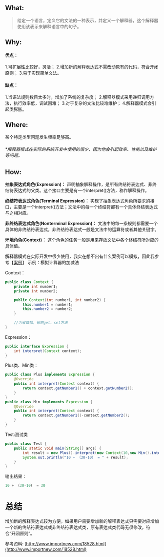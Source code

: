 ## What:
>给定一个语言，定义它的文法的一种表示，并定义一个解释器，这个解释器使用该表示来解释语言中的句子。


## Why:
#### 优点：
1.可扩展性比较好，灵活；
2.增加新的解释表达式不需改动原有的代码，符合开闭原则；
3.易于实现简单文法。

#### 缺点：
1.当语法规则数目太多时，增加了系统的复杂度；
2.解释器模式采用递归调用方法，执行效率低，调试困难；
3.对于复杂的文法比较难维护；
4.解释器模式会引起类膨胀。

## Where:
某个特定类型问题发生频率足够高。


###### *解释器模式在实际的系统开发中使用的很少，因为他会引起效率、性能以及维护等问题。

## How:
**抽象表达式角色(Expression)：** 声明抽象解释操作，是所有终结符表达式、非终结符表达式的父类。这个接口主要是有一个interpret()方法，称作解释操作。

**终结符表达式角色(Terminal Expression)：** 实现了抽象表达式角色所要求的接口，主要是一个interpret()方法；文法中的每一个终结符都有一个具体终结表达式与之相对应。

**非终结表达式角色(Nonterminal Expression)：** 文法中的每一条规则都需要一个具体的非终结符表达式，非终结符表达式一般是文法中的运算符或者其他关键字。

**环境角色(Context)：** 这个角色的任务一般是用来存放文法中各个终结符所对应的具体值。

解释器模式在实际开发中很少使用，我实在想不出有什么案例可以模拟，因此我参考【[案例](http://www.importnew.com/18528.html)】
示例：模拟计算器的加减法

Context：
```java
public class Context {
    private int number1;
    private int number2;

    public Context(int number1, int number2) {
        this.number1 = number1;
        this.number2 = number2;
    }
   
    //为省篇幅，省略get、set方法
}
```
Expression：
```java
public interface Expression {
    int interpret(Context context);
}
```
Plus类、Min类：
```java
public class Plus implements Expression {
    @Override
    public int interpret(Context context) {
        return context.getNumber1() + context.getNumber2();
    }
}
public class Min implements Expression {
    @Override
    public int interpret(Context context) {
        return context.getNumber1()-context.getNumber2();
    }
}
```
Test:测试类
```java
public class Test {
    public static void main(String[] args) {
        int result = new Plus().interpret(new Context(10,new Min().interpret(new Context(30,10))));
        System.out.println("10 + （30-10） = " + result);
    }
}

```
输出结果：
```java
10 + （30-10） = 30
```

# 总结
增加新的解释表达式较为方便。如果用户需要增加新的解释表达式只需要对应增加一个新的终结符表达式或非终结符表达式类，原有表达式类代码无须修改，符合“开闭原则”。


参考资料:
[http://www.importnew.com/18528.html](http://www.importnew.com/18528.html)